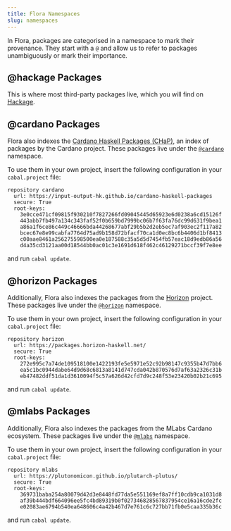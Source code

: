 ```yaml
---
title: Flora Namespaces
slug: namespaces
---
```


In Flora, packages are categorised in a namespace to mark their provenance. They start with a `@` and allow us to refer to packages unambiguously or mark their importance.

## @hackage Packages

This is where most third-party packages live, which you will find on [Hackage](https://hackage.haskell.org).

## @cardano Packages

Flora also indexes the [Cardano Haskell Packages (CHaP)][CHaP], an index of packages by the Cardano project.
These packages live under the [`@cardano`] namespace.

To use them in your own project, insert the following configuration in your `cabal.project` file:

```
repository cardano
  url: https://input-output-hk.github.io/cardano-haskell-packages
  secure: True
  root-keys:
    3e0cce471cf09815f930210f7827266fd09045445d65923e6d0238a6cd15126f
    443abb7fb497a134c343faf52f0b659bd7999bc06b7f63fa76dc99d631f9bea1
    a86a1f6ce86c449c46666bda44268677abf29b5b2d2eb5ec7af903ec2f117a82
    bcec67e8e99cabfa7764d75ad9b158d72bfacf70ca1d0ec8bc6b4406d1bf8413
    c00aae8461a256275598500ea0e187588c35a5d5d7454fb57eac18d9edb86a56
    d4a35cd3121aa00d18544bb0ac01c3e1691d618f462c46129271bccf39f7e8ee
```
and run `cabal update`.

## @horizon Packages

Additionally, Flora also indexes the packages from the [Horizon](https://packages.horizon-haskell.net/) project.
These packages live under the [`@horizon`] namespace.

To use them in your own project, insert the following configuration in your `cabal.project` file:
```
repository horizon
  url: https://packages.horizon-haskell.net/
  secure: True
  root-keys:
    272e995c7a74de109518100e1422193fe5e5971e52c92b98147c9355b47d7bb6
    ea5c1bc0944dabe64d9d68c6813a8141d747cda042b870576d7af63a2326c31b
    eb47482ddf51da1d3610094f5c57a626d42cfd7d9c248f53e23420b02b21c695
```
and run `cabal update`.

## @mlabs Packages

Additionally, Flora also indexes the packages from the MLabs Cardano ecosystem.
These packages live under the [`@mlabs`] namespace.

To use them in your own project, insert the following configuration in your `cabal.project` file:
```
repository mlabs
  url: https://plutonomicon.github.io/plutarch-plutus/
  secure: True
  root-keys:
    369731baba254a80079d42d3e8448fd77da5e551169ef8a7ff10cdb9ca1031d8
    af39b444bdf664096ee5fc4bd89319b0f027346828567837954ce16a16cde2fc
    e02083ae6794b540ea648606c4a42b467d7e761c6c727bb71fb0e5caa335b36c
```
and run `cabal update`.

[`@cardano`]: https://flora.pm/packages/@cardano
[`@hackage`]: https://flora.pm/packages/@hackage
[`@horizon`]: https://flora.pm/packages/@horizon
[`@mlabs`]: https://flora.pm/packages/@mlabs
[`@hackage/servant-server`]: https://flora.pm/packages/@hackage/servant-server
[`@hackage/text`]: https://flora.pm/packages/@hackage/text
[CHaP]: https://input-output-hk.github.io/cardano-haskell-packages
